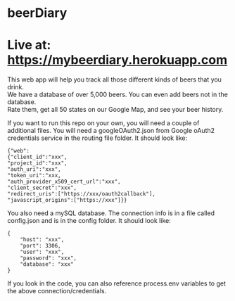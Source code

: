 # beerDiary

# Live at: https://mybeerdiary.herokuapp.com

This web app will help you track all those different kinds of beers that you drink.  
We have a database of over 5,000 beers.  You can even add beers not in the database.  
Rate them, get all 50 states on our Google Map, and see your beer history.

If you want to run this repo on your own, you will need a couple of additional files.  You will need a googleOAuth2.json from Google oAuth2 credentials service in the routing file folder.  It should look like: 

```
{"web":
{"client_id":"xxx",
"project_id":"xxx",
"auth_uri":"xxx",
"token_uri":"xxx,
"auth_provider_x509_cert_url":"xxx",
"client_secret":"xxx",
"redirect_uris":["https://xxx/oauth2callback"],
"javascript_origins":["https://xxx"]}}
```

You also need a mySQL database.  The connection info is in a file called config.json and is in the config folder.  It should look like: 
```
{
    "host": "xxx",
    "port": 3306,
    "user": "xxx",
    "password": "xxx",
    "database": "xxx"
}
```

If you look in the code, you can also reference process.env variables to get the above connection/credentials.
